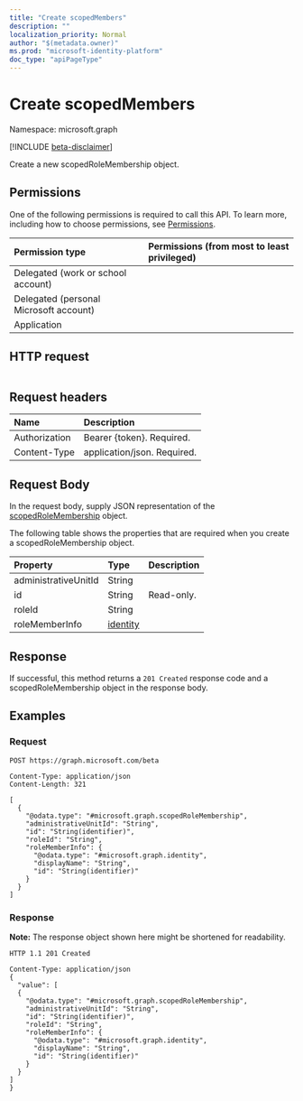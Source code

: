 ```yaml
---
title: "Create scopedMembers"
description: ""
localization_priority: Normal
author: "$(metadata.owner)"
ms.prod: "microsoft-identity-platform"
doc_type: "apiPageType"
---
```


# Create scopedMembers

Namespace: microsoft.graph

[!INCLUDE [beta-disclaimer](../../includes/beta-disclaimer.md)]

Create a new scopedRoleMembership object.

## Permissions

One of the following permissions is required to call this API. To learn more, including how to choose permissions, see [Permissions](/graph/permissions-reference).

| Permission type                        | Permissions (from most to least privileged) |
| :------------------------------------- | :------------------------------------------ |
| Delegated (work or school account)     |                                             |
| Delegated (personal Microsoft account) |                                             |
| Application                            |                                             |

## HTTP request

<!-- {
  "blockType": "ignored"
}
-->

```http

```

## Request headers

| Name          | Description                 |
| :------------ | :-------------------------- |
| Authorization | Bearer {token}. Required.   |
| Content-Type  | application/json. Required. |

## Request Body

In the request body, supply JSON representation of the [scopedRoleMembership](../resources/-scopedrolemembership.md) object.

<!-- Actions and Functions -->

<!-- CRUD Methods -->

The following table shows the properties that are required when you create a scopedRoleMembership object.

| Property             | Type                                 | Description |
| :------------------- | :----------------------------------- | :---------- |
| administrativeUnitId | String                               |             |
| id                   | String                               | Read-only.  |
| roleId               | String                               |             |
| roleMemberInfo       | [identity](../resources/identity.md) |             |

## Response

If successful, this method returns a `201 Created` response code and a scopedRoleMembership object in the response body.

## Examples

### Request

<!-- {
  "blockType": "request",
  "name": "create_scopedmembers"
}
-->

```http
POST https://graph.microsoft.com/beta

Content-Type: application/json
Content-Length: 321

[
  {
    "@odata.type": "#microsoft.graph.scopedRoleMembership",
    "administrativeUnitId": "String",
    "id": "String(identifier)",
    "roleId": "String",
    "roleMemberInfo": {
      "@odata.type": "#microsoft.graph.identity",
      "displayName": "String",
      "id": "String(identifier)"
    }
  }
]

```

### Response

**Note:** The response object shown here might be shortened for readability.

<!-- {
  "blockType": "response",
  "truncated": true,
  "@odata.type": "$(this.ReturnTypeFullName)"
}
-->

```http
HTTP 1.1 201 Created

Content-Type: application/json
{
  "value": [
  {
    "@odata.type": "#microsoft.graph.scopedRoleMembership",
    "administrativeUnitId": "String",
    "id": "String(identifier)",
    "roleId": "String",
    "roleMemberInfo": {
      "@odata.type": "#microsoft.graph.identity",
      "displayName": "String",
      "id": "String(identifier)"
    }
  }
]
}

```
